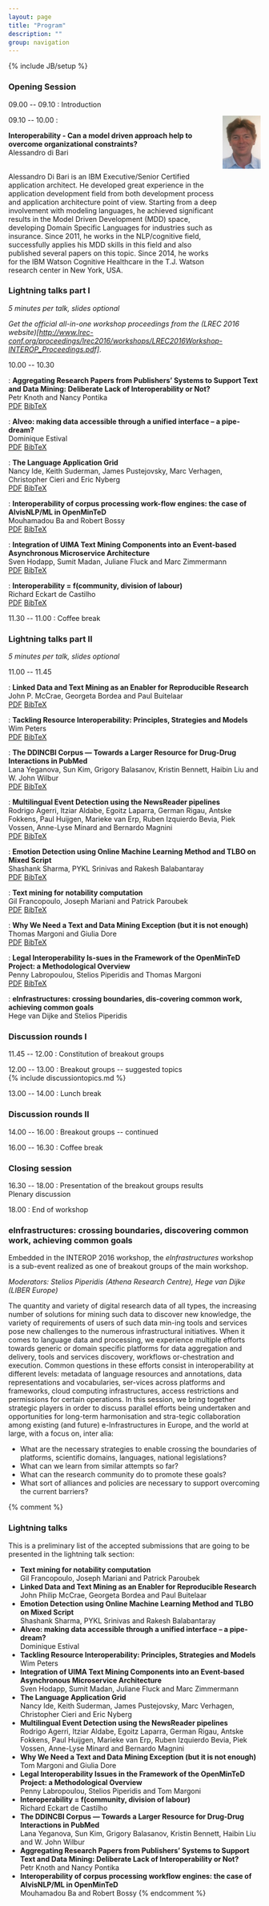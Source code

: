 ```yaml
---
layout: page
title: "Program"
description: ""
group: navigation
---
```

{% include JB/setup %}

### Opening Session

09.00 -- 09.10
: Introduction

09.10 -- 10.00
: <img style="width: 15%; float: right; margin-left: 1em;" src="assets/fotoAle2.jpg"/>

<div style="width: 83%">
<b>Interoperability - Can a model driven approach help to overcome organizational constraints?</b><br/>Alessandro di Bari

<p><br/>Alessandro Di Bari is an IBM Executive/Senior Certified application architect.
He developed great experience in the application development field from both development process and application architecture point of view.
Starting from a deep involvement with modeling languages, he achieved significant results in the Model Driven Development (MDD) space, developing Domain Specific Languages for industries such as insurance. 
Since 2011, he works in the NLP/cognitive field, successfully applies his MDD skills in this field and also published several papers on this topic.
Since 2014, he works for the IBM Watson Cognitive Healthcare in the T.J. Watson research center in New York, USA.</p>
</div>

### Lightning talks part I

*5 minutes per talk, slides optional*

*Get the official all-in-one workshop proceedings from the (LREC 2016 website)[http://www.lrec-conf.org/proceedings/lrec2016/workshops/LREC2016Workshop-INTEROP_Proceedings.pdf]*.

10.00 -- 10.30

: **Aggregating Research Papers from Publishers’ Systems to Support Text and Data Mining: Deliberate Lack of Interoperability or Not?**<br/> Petr Knoth and Nancy Pontika<br/>[PDF](pdf/INTEROP-1.pdf) [BibTeX](pdf/INTEROP-1.bib)

: **Alveo: making data accessible through a unified interface – a pipe-dream?**<br/>Dominique Estival<br/>[PDF](pdf/INTEROP-2.pdf) [BibTeX](pdf/INTEROP-2.bib)

: **The Language Application Grid**<br/>Nancy Ide, Keith Suderman, James Pustejovsky, Marc Verhagen, Christopher Cieri and Eric Nyberg<br/>[PDF](pdf/INTEROP-3.pdf) [BibTeX](pdf/INTEROP-3.bib)

: **Interoperability of corpus processing work-flow engines: the case of AlvisNLP/ML in OpenMinTeD**<br/>Mouhamadou Ba and Robert Bossy<br/>[PDF](pdf/INTEROP-4.pdf) [BibTeX](pdf/INTEROP-4.bib)

: **Integration of UIMA Text Mining Components into an Event-based Asynchronous Microservice Architecture**<br/>Sven Hodapp, Sumit Madan, Juliane Fluck and Marc Zimmermann<br/>[PDF](pdf/INTEROP-5.pdf) [BibTeX](pdf/INTEROP-5.bib)

: **Interoperability = f(community, division of labour)**<br/>Richard Eckart de Castilho<br/>[PDF](pdf/INTEROP-6.pdf) [BibTeX](pdf/INTEROP-6.bib)

11.30 -- 11.00
: Coffee break

### Lightning talks part II

*5 minutes per talk, slides optional*

11.00 -- 11.45

: **Linked Data and Text Mining as an Enabler for Reproducible Research**<br/>John P. McCrae, Georgeta Bordea and Paul Buitelaar<br/>[PDF](pdf/INTEROP-7.pdf) [BibTeX](pdf/INTEROP-7.bib)

: **Tackling Resource Interoperability: Principles, Strategies and Models**<br/>Wim Peters<br/>[PDF](pdf/INTEROP-8.pdf) [BibTeX](pdf/INTEROP-8.bib)

: **The DDINCBI Corpus — Towards a Larger Resource for Drug-Drug Interactions in PubMed**<br/>Lana Yeganova, Sun Kim, Grigory Balasanov, Kristin Bennett, Haibin Liu and W. John Wilbur<br/>[PDF](pdf/INTEROP-9.pdf) [BibTeX](pdf/INTEROP-9.bib)

: **Multilingual Event Detection using the NewsReader pipelines**<br/>Rodrigo Agerri, Itziar Aldabe, Egoitz Laparra, German Rigau, Antske Fokkens, Paul Huijgen, Marieke van Erp, Ruben Izquierdo Bevia, Piek Vossen, Anne-Lyse Minard and Bernardo Magnini<br/>[PDF](pdf/INTEROP-10.pdf) [BibTeX](pdf/INTEROP-10.bib)

: **Emotion Detection using Online Machine Learning Method and TLBO on Mixed Script**<br/>Shashank Sharma, PYKL Srinivas and Rakesh Balabantaray<br/>[PDF](pdf/INTEROP-11.pdf) [BibTeX](pdf/INTEROP-11.bib)

: **Text mining for notability computation**<br/>Gil Francopoulo, Joseph Mariani and Patrick Paroubek<br/>[PDF](pdf/INTEROP-12.pdf) [BibTeX](pdf/INTEROP-12.bib)

: **Why We Need a Text and Data Mining Exception (but it is not enough)**<br/>Thomas Margoni and Giulia Dore<br/>[PDF](pdf/INTEROP-13.pdf) [BibTeX](pdf/INTEROP-13.bib)

: **Legal Interoperability Is-sues in the Framework of the OpenMinTeD Project: a Methodological Overview**<br/>Penny Labropoulou, Stelios Piperidis and Thomas Margoni<br/>[PDF](pdf/INTEROP-14.pdf) [BibTeX](pdf/INTEROP-14.bib)

: **eInfrastructures: crossing boundaries, dis-covering common work, achieving common goals**<br/>Hege van Dijke and Stelios Piperidis

### Discussion rounds I

11.45 -- 12.00
: Constitution of breakout groups

12.00 -- 13.00
: Breakout groups -- suggested topics<br/>{% include discussiontopics.md %}

13.00 -- 14.00
: Lunch break

### Discussion rounds II

14.00 -- 16.00
: Breakout groups -- continued

16.00 -- 16.30
: Coffee break

### Closing session

16.30 -- 18.00
: Presentation of the breakout groups results<br/>Plenary discussion

18.00
: End of workshop

### eInfrastructures: crossing boundaries, discovering common work, achieving common goals

Embedded in the INTEROP 2016 workshop, the *eInfrastructures* workshop is a sub-event realized as one of breakout groups of the main workshop.

*Moderators: Stelios Piperidis (Athena Research Centre), Hege van Dijke (LIBER Europe)*

The quantity and variety of digital research data of all types, the increasing number of solutions for mining such data to discover new knowledge, the variety of requirements of users of such data min-ing tools and services pose new challenges to the numerous infrastructural initiatives. When it comes to language data and processing, we experience multiple efforts towards generic or domain specific platforms for data aggregation and delivery, tools and services discovery, workflows or-chestration and execution. Common questions in these efforts consist in interoperability at different levels: metadata of language resources and annotations, data representations and vocabularies, ser-vices across platforms and frameworks, cloud computing infrastructures, access restrictions and permissions for certain operations. In this session, we bring together strategic players in order to discuss parallel efforts being undertaken and opportunities for long-term harmonisation and stra-tegic collaboration among existing (and future) e-Infrastructures in Europe, and the world at large, with a focus on, inter alia:

- What are the necessary strategies to enable crossing the boundaries of platforms, scientific domains, languages, national legislations?
- What can we learn from similar attempts so far?
- What can the research community do to promote these goals?
- What sort of alliances and policies are necessary to support overcoming the current barriers?


{% comment %}
### Lightning talks

This is a preliminary list of the accepted submissions that are going to be presented in the lightning talk section:

* **Text mining for notability computation** <br/> Gil Francopoulo, Joseph Mariani and Patrick Paroubek
* **Linked Data and Text Mining as an Enabler for Reproducible Research**  <br/> John Philip McCrae, Georgeta Bordea and Paul Buitelaar
* **Emotion Detection using Online Machine Learning Method and TLBO on Mixed Script** <br/> Shashank Sharma, PYKL Srinivas and Rakesh Balabantaray
* **Alveo: making data accessible through a unified interface – a pipe-dream?** <br/> Dominique Estival
* **Tackling Resource Interoperability: Principles, Strategies and Models** <br/> Wim Peters
* **Integration of UIMA Text Mining Components into an Event-based Asynchronous Microservice Architecture** <br/> Sven Hodapp, Sumit Madan, Juliane Fluck and Marc Zimmermann 
* **The Language Application Grid** <br/> Nancy Ide, Keith Suderman, James Pustejovsky, Marc Verhagen, Christopher Cieri and Eric Nyberg 
* **Multilingual Event Detection using the NewsReader pipelines** <br/> Rodrigo Agerri, Itziar Aldabe, Egoitz Laparra, German Rigau, Antske Fokkens, Paul Huijgen, Marieke van Erp, Ruben Izquierdo Bevia, Piek Vossen, Anne-Lyse Minard and Bernardo Magnini 
* **Why We Need a Text and Data Mining Exception (but it is not enough)** <br/> Tom Margoni and Giulia Dore
* **Legal Interoperability Issues in the Framework of the OpenMinTeD Project: a Methodological Overview** <br/> Penny Labropoulou, Stelios Piperidis and Tom Margoni
* **Interoperability = f(community, division of labour)** <br/> Richard Eckart de Castilho
* **The DDINCBI Corpus — Towards a Larger Resource for Drug-Drug Interactions in PubMed** <br/> Lana Yeganova, Sun Kim, Grigory Balasanov, Kristin Bennett, Haibin Liu and W. John Wilbur 
* **Aggregating Research Papers from Publishers’ Systems to Support Text and Data Mining: Deliberate Lack of Interoperability or Not?** <br/> Petr Knoth and Nancy Pontika
* **Interoperability of corpus processing workflow engines: the case of AlvisNLP/ML in OpenMinTeD** <br/> Mouhamadou Ba and Robert Bossy
{% endcomment %}


